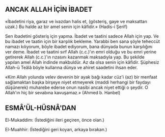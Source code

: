 ## ANCAK ALLAH İÇİN İBADET

«İbadetini riya, garaz ve ivazdan halis et, (gösteriş, gaye ve maksattan uzak.) Bu halde az bir amel senin için kâfidir.» (Hadis-i Şerif)

Sen ibadetini gösteriş için yapma. İbadet ve taatini sadece Allah için yap. Ve bu ibadet ve taatin için bir karşılık bekleme. Yarabbi ben sana şöyle teheccüt namazı kılıyorum, böyle ibadet ediyorum, bana dünyada bunun karşılığını ver deme. İbadet ve taatini sırf Allah (c.c.)'ın emri olduğu ve bu emri yerine getire­rek Allah (c.c.)'ın rızasını kazanmak maksa­dıyla yap. Bu şekilde yapılan amel Allah in­dinde makbuldür. Az da olsa senin için kâfi­dir. Şüphesiz Allah-ü Teâlâ böyle kullarına dünya ve ahiret saadetini ihsan eder.

«Kim Allah yolunda velev devenin bir ayak bağı kadar cüz'i (az) bir menfaat sağlamaktan başka birşeye niyet etmeyerek (mad­di herhangi bir faydayı düşünerek) muharebe ederse onun nasibi ancak niyet ettiği o şeydir. O Allah'ın hiç bir sevabına kavuşamaz.» (Ahmed b. Hanbel)

## ESMÂ'ÜL-HÜSNÂ'DAN

El-Mukaddim: (İstediğini ileri geçiren, önce olan.)

El-Muahhir: (İstediğini geri koyan, arkaya bırakan.)
